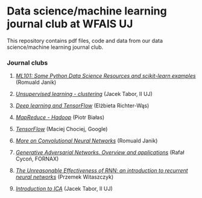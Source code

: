 # Data science/machine learning journal club at WFAIS UJ

This repository contains pdf files, code and data from our data science/machine learning journal club.

### Journal clubs

1. [*ML101: Some Python Data Science Resources and scikit-learn examples*](https://github.com/rmldj/data-science-journal-club/tree/master/journal_club_1) (Romuald Janik)
2. [*Unsupervised learning - clustering*](https://github.com/rmldj/data-science-journal-club/raw/master/journal_club_2/ref-tabor.pdf) (Jacek Tabor, II UJ)

3. [*Deep learning and TensorFlow*](https://github.com/rmldj/data-science-journal-club/raw/master/journal_club_3/DataScience_18Nov16.pdf) (Elżbieta Richter-Wąs)

4. [*MapReduce - Hadoop*](https://github.com/rmldj/data-science-journal-club/raw/master/journal_club_4/hadoop.pdf) (Piotr Białas)

5. [*TensorFlow*](https://github.com/rmldj/data-science-journal-club/raw/master/journal_club_5/TF-WFAIS.pdf) (Maciej Chociej, Google)

6. [*More on Convolutional Neural Networks*](https://github.com/rmldj/data-science-journal-club/raw/master/journal_club_6/cnn.pdf) (Romuald Janik)

7. [*Generative Adversarial  Networks. Overview and applications*](https://github.com/rmldj/data-science-journal-club/raw/master/journal_club_7/gan_uj.pdf) (Rafał Cycoń, FORNAX)

8. [*The Unreasonable Effectiveness of RNN: an
introduction to recurrent neural networks*](https://github.com/rmldj/data-science-journal-club/raw/master/journal_club_8/IntroToRNN.pdf) (Przemek Witaszczyk)

9. [*​Introduction to ICA*](https://github.com/rmldj/data-science-journal-club/raw/master/journal_club_9/ica.pdf) (Jacek Tabor, II UJ)
